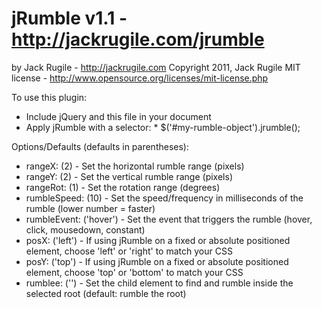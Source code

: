 # jRumble v1.1 - http://jackrugile.com/jrumble
by Jack Rugile - http://jackrugile.com
Copyright 2011, Jack Rugile
MIT license - http://www.opensource.org/licenses/mit-license.php

To use this plugin:
*   Include jQuery and this file in your document
*   Apply jRumble with a selector:
		*   $('#my-rumble-object').jrumble();

Options/Defaults (defaults in parentheses):
*   rangeX: (2) - Set the horizontal rumble range (pixels)
*   rangeY: (2) - Set the vertical rumble range (pixels)
*   rangeRot: (1) - Set the rotation range (degrees)
*   rumbleSpeed: (10) - Set the speed/frequency in milliseconds of the rumble (lower number = faster)
*   rumbleEvent: ('hover') - Set the event that triggers the rumble (hover, click, mousedown, constant)
*   posX: ('left') - If using jRumble on a fixed or absolute positioned element, choose 'left' or 'right' to match your CSS
*   posY: ('top') - If using jRumble on a fixed or absolute positioned element, choose 'top' or 'bottom' to match your CSS
*   rumblee: ('') - Set the child element to find and rumble inside the selected root (default: rumble the root)